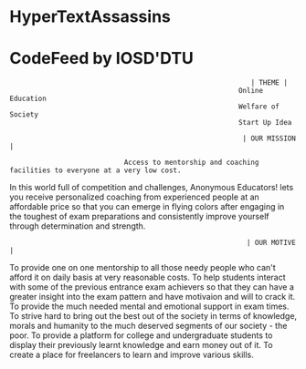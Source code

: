 # HyperTextAssassins

# CodeFeed by IOSD'DTU

                                                               | THEME |
                                                            Online Education
                                                            Welfare of Society
                                                            Start Up Idea

                                                             | OUR MISSION |

                                Access to mentorship and coaching facilities to everyone at a very low cost.

In this world full of competition and challenges, Anonymous Educators! lets you receive personalized coaching from experienced people at an affordable price so that you can emerge in flying colors after engaging in the toughest of exam preparations and consistently improve yourself through determination and strength. 

                                                              | OUR MOTIVE |

To provide one on one mentorship to all those needy people who can't afford it on daily basis at very reasonable costs.
To help students interact with some of the previous entrance exam achievers so that they can have a greater insight into the exam pattern and have motivaion and will to crack it.
To provide the much needed mental and emotional support in exam times.
To strive hard to bring out the best out of the society in terms of knowledge, morals and humanity to the much deserved segments of our society - the poor.
To provide a platform for college and undergraduate students to display their previously learnt knowledge and earn money out of it.
To create a place for freelancers to learn and improve various skills.
